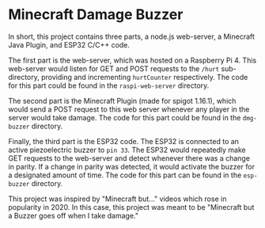 # Minecraft Damage Buzzer

In short, this project contains three parts, a node.js web-server, a Minecraft
Java Plugin, and ESP32 C/C++ code.

The first part is the web-server, which was hosted on a Raspberry Pi 4. This
web-server would listen for GET and POST requests to the `/hurt` sub-directory,
providing and incrementing `hurtCounter` respectively. The code for this part
could be found in the `raspi-web-server` directory.

The second part is the Minecraft Plugin (made for spigot 1.16.1), which would
send a POST request to this web server whenever any player in the server would
take damage. The code for this part could be found in the `dmg-buzzer`
directory.

Finally, the third part is the ESP32 code. The ESP32 is connected to an active
piezoelectric buzzer to `pin 33`. The ESP32 would repeatedly make GET requests
to the web-server and detect whenever there was a change in parity. If a change
in parity was detected, it would activate the buzzer for a designated amount of
time. The code for this part can be found in the `esp-buzzer` directory.

This project was inspired by "Minecraft but..." videos which rose in popularity
in 2020. In this case, this project was meant to be "Minecraft but a Buzzer goes
off when I take damage."
